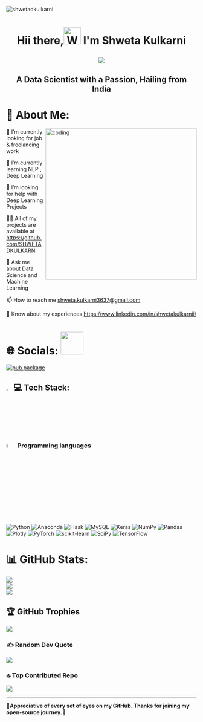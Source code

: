 



<p align="left"> <img src="https://komarev.com/ghpvc/?username=shwetadkulkarni&label=Profile%20views&color=800000&style=flat" alt="shwetadkulkarni" /> </p>

<h1 align="center"> Hii there,<img src="https://em-content.zobj.net/source/animated-noto-color-emoji/356/waving-hand_1f44b.gif" 
         alt="Waving hand animated gif"
         height="45"
         width="45"/>  I'm Shweta Kulkarni


   <p> <img src="https://readme-typing-svg.herokuapp.com?font=Tourney&center=true&color=FFA500&size=40&width=750&height=80&lines=Welcome!+To+MY+Profile"/>
</p>
         

<h2 align="center"> 
          
<b>  A Data Scientist with a Passion, Hailing from India</b></h2> 





# 💫 About Me: 

<img align="right" alt="coding" width="400" src="https://encrypted-tbn0.gstatic.com/images?q=tbn:ANd9GcQ_senpPqMTyMZRIqaJ-0WGR3P3-3BaDtvbkQ&usqp=CAU">

🔭 I’m currently looking for job & freelancing work

🌱 I’m currently learning NLP , Deep Learning

🤝 I’m looking for help with Deep Learning Projects

👨‍💻 All of my projects are available at https://github.com/SHWETADKULKARNI

💬 Ask me about Data Science and Machine Learning

📫 How to reach me shweta.kulkarni3637@gmail.com

📄 Know about my experiences https://www.linkedin.com/in/shwetakulkarnii/


# 🌐 Socials: <img src="https://media.giphy.com/media/LnQjpWaON8nhr21vNW/giphy.gif" width="60">






[![pub package](https://img.shields.io/badge/LinkedIn-0077B5?style=for-the-badge&logo=linkedin&logoColor=white)](https://linkedin.com/in/shweta%20kulkarni)  
 
 
## <img src="https://media2.giphy.com/media/QssGEmpkyEOhBCb7e1/giphy.gif?cid=ecf05e47a0n3gi1bfqntqmob8g9aid1oyj2wr3ds3mg700bl&rid=giphy.gif" width ="3%"> 💻 Tech Stack:
### <img src = "https://github.com/7oSkaaa/7oSkaaa/blob/main/Images/Programming_Languages.gif?raw=true" width=5%> Programming languages


 ![Python](https://img.shields.io/badge/python-3670A0?style=for-the-badge&logo=python&logoColor=ffdd54)  ![Anaconda](https://img.shields.io/badge/Anaconda-%2344A833.svg?style=for-the-badge&logo=anaconda&logoColor=white)  ![Flask](https://img.shields.io/badge/flask-%23000.svg?style=for-the-badge&logo=flask&logoColor=white) ![MySQL](https://img.shields.io/badge/mysql-%2300f.svg?style=for-the-badge&logo=mysql&logoColor=white) ![Keras](https://img.shields.io/badge/Keras-%23D00000.svg?style=for-the-badge&logo=Keras&logoColor=white) ![NumPy](https://img.shields.io/badge/numpy-%23013243.svg?style=for-the-badge&logo=numpy&logoColor=white) ![Pandas](https://img.shields.io/badge/pandas-%23150458.svg?style=for-the-badge&logo=pandas&logoColor=white) ![Plotly](https://img.shields.io/badge/Plotly-%233F4F75.svg?style=for-the-badge&logo=plotly&logoColor=white) ![PyTorch](https://img.shields.io/badge/PyTorch-%23EE4C2C.svg?style=for-the-badge&logo=PyTorch&logoColor=white) ![scikit-learn](https://img.shields.io/badge/scikit--learn-%23F7931E.svg?style=for-the-badge&logo=scikit-learn&logoColor=white) ![SciPy](https://img.shields.io/badge/SciPy-%230C55A5.svg?style=for-the-badge&logo=scipy&logoColor=%white) ![TensorFlow](https://img.shields.io/badge/TensorFlow-%23FF6F00.svg?style=for-the-badge&logo=TensorFlow&logoColor=white)


 
# 📊 GitHub Stats:
![](https://github-readme-stats.vercel.app/api?username=SHWETADKULKARNI&theme=gruvbox&hide_border=false&include_all_commits=false&count_private=false)<br/>
![](https://github-readme-streak-stats.herokuapp.com/?user=SHWETADKULKARNI&theme=gruvbox&hide_border=false)<br/>
![](https://github-readme-stats.vercel.app/api/top-langs/?username=SHWETADKULKARNI&theme=gruvbox&hide_border=false&include_all_commits=false&count_private=false&layout=compact)

## 🏆 GitHub Trophies
![](https://github-profile-trophy.vercel.app/?username=SHWETADKULKARNI&theme=juicyfresh&no-frame=true&no-bg=false&margin-w=4)

### ✍️ Random Dev Quote
![](https://quotes-github-readme.vercel.app/api?type=horizontal&theme=radical)

### 🔝 Top Contributed Repo
![](https://github-contributor-stats.vercel.app/api?username=SHWETADKULKARNI&limit=5&theme=gruvbox&combine_all_yearly_contributions=true)

---


<!-- Proudly created with GPRM ( https://gprm.itsvg.in ) -->




  
<b>💫Appreciative of every set of eyes on my GitHub. Thanks for joining my open-source journey.💫</b>
</div>

<!-- Proudly created with GPRM ( https://gprm.itsvg.in ) -->


